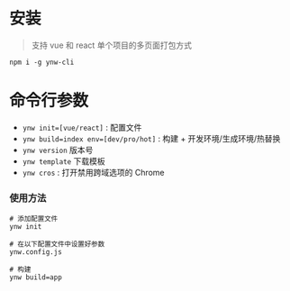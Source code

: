 # 安装

> 支持 vue 和 react 单个项目的多页面打包方式

```shell
npm i -g ynw-cli
```

# 命令行参数

- `ynw init=[vue/react]` : 配置文件
- `ynw build=index env=[dev/pro/hot]` : 构建 + 开发环境/生成环境/热替换
- `ynw version` 版本号
- `ynw template` 下载模板
- `ynw cros` : 打开禁用跨域选项的 Chrome

### 使用方法

```shell
# 添加配置文件
ynw init

# 在以下配置文件中设置好参数
ynw.config.js

# 构建
ynw build=app
```
